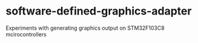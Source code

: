 # software-defined-graphics-adapter

Experiments with generating graphics output on STM32F103C8 mcirocontrollers
